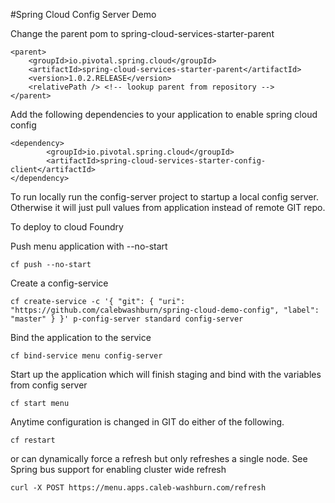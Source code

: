 #Spring Cloud Config Server Demo

Change the parent pom to spring-cloud-services-starter-parent

```
<parent>
	<groupId>io.pivotal.spring.cloud</groupId>
	<artifactId>spring-cloud-services-starter-parent</artifactId>
	<version>1.0.2.RELEASE</version>
	<relativePath /> <!-- lookup parent from repository -->
</parent>
```

Add the following dependencies to your application to enable spring cloud config


```
<dependency>
		<groupId>io.pivotal.spring.cloud</groupId>
		<artifactId>spring-cloud-services-starter-config-client</artifactId>
</dependency>
```



To run locally run the config-server project to startup a local config server.  Otherwise it will just pull values from application instead of remote GIT repo.

To deploy to cloud Foundry

Push menu application with --no-start
```
cf push --no-start
```
Create a config-service

```
cf create-service -c '{ "git": { "uri": "https://github.com/calebwashburn/spring-cloud-demo-config", "label": "master" } }' p-config-server standard config-server
```

Bind the application to the service

```
cf bind-service menu config-server
```

Start up the application which will finish staging and bind with the variables from config server

```
cf start menu
```

Anytime configuration is changed in GIT do either of the following.

```
cf restart
```

or can dynamically force a refresh but only refreshes a single node.  See Spring bus support for enabling cluster wide refresh

```
curl -X POST https://menu.apps.caleb-washburn.com/refresh
```
